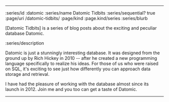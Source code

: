 --------------------------------------------------------------------------------
:series/id :datomic
:series/name Datomic Tidbits
:series/sequential? true
:page/uri /datomic-tidbits/
:page/kind :page.kind/series
:series/blurb

[Datomic Tidbits] is a series of blog posts about the exciting and peculiar
database Datomic.

:series/description

Datomic is just a stunningly interesting database. It was designed from the
ground up by Rich Hickey in 2010 -- after he created a new programming language
specifically to realize his ideas. For those of us who were raised on SQL, it's
exciting to see just how differently you can approach data storage and retrieval.

I have had the pleasure of working with the database almost since its launch
in 2012. Join me and you too can get a taste of Datomic.

--------------------------------------------------------------------------------
